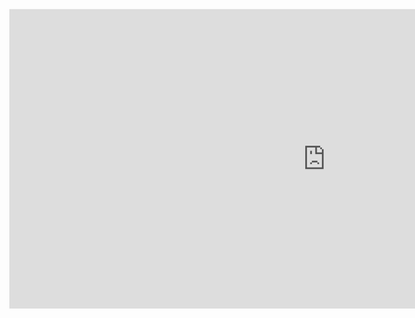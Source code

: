 <iframe title="Eleicoes2022" width="1140" height="541.25" src="https://app.powerbi.com/reportEmbed?reportId=23c645aa-fb52-4645-a730-a37ba15483ce&autoAuth=true&ctid=2cfb9865-f1b0-476e-b923-63968966d74d" frameborder="0" allowFullScreen="true"></iframe>
